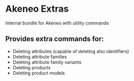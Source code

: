 # Akeneo Extras

Internal bundle for Akeneo with utility commands

Provides extra commands for:
-
- Deleting attributes (capable of deleting also identifiers)
- Deleting attribute families
- Deleting attribute family variants
- Deleting products
- Deleting product models